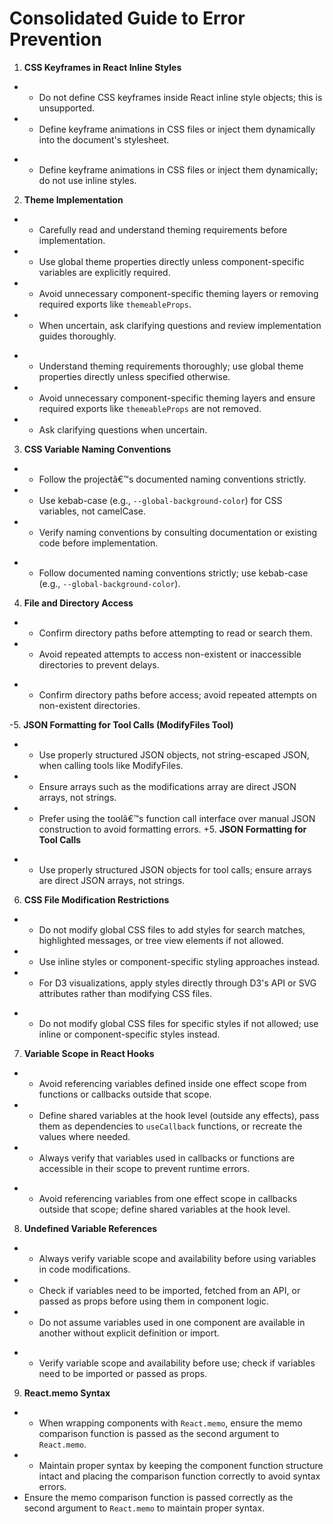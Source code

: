  # Consolidated Guide to Error Prevention
 
 1. **CSS Keyframes in React Inline Styles**  
-   - Do not define CSS keyframes inside React inline style objects; this is unsupported.  
-   - Define keyframe animations in CSS files or inject them dynamically into the document's stylesheet.
+   - Define keyframe animations in CSS files or inject them dynamically; do not use inline styles.
 
 2. **Theme Implementation**  
-   - Carefully read and understand theming requirements before implementation.  
-   - Use global theme properties directly unless component-specific variables are explicitly required.  
-   - Avoid unnecessary component-specific theming layers or removing required exports like `themeableProps`.  
-   - When uncertain, ask clarifying questions and review implementation guides thoroughly.
+   - Understand theming requirements thoroughly; use global theme properties directly unless specified otherwise.  
+   - Avoid unnecessary component-specific theming layers and ensure required exports like `themeableProps` are not removed.  
+   - Ask clarifying questions when uncertain.
 
 3. **CSS Variable Naming Conventions**  
-   - Follow the projectâ€™s documented naming conventions strictly.  
-   - Use kebab-case (e.g., `--global-background-color`) for CSS variables, not camelCase.  
-   - Verify naming conventions by consulting documentation or existing code before implementation.
+   - Follow documented naming conventions strictly; use kebab-case (e.g., `--global-background-color`).
 
 4. **File and Directory Access**  
-   - Confirm directory paths before attempting to read or search them.  
-   - Avoid repeated attempts to access non-existent or inaccessible directories to prevent delays.
+   - Confirm directory paths before access; avoid repeated attempts on non-existent directories.
 
-5. **JSON Formatting for Tool Calls (ModifyFiles Tool)**  
-   - Use properly structured JSON objects, not string-escaped JSON, when calling tools like ModifyFiles.  
-   - Ensure arrays such as the modifications array are direct JSON arrays, not strings.  
-   - Prefer using the toolâ€™s function call interface over manual JSON construction to avoid formatting errors.
+5. **JSON Formatting for Tool Calls**  
+   - Use properly structured JSON objects for tool calls; ensure arrays are direct JSON arrays, not strings.
 
 6. **CSS File Modification Restrictions**  
-   - Do not modify global CSS files to add styles for search matches, highlighted messages, or tree view elements if not allowed.  
-   - Use inline styles or component-specific styling approaches instead.  
-   - For D3 visualizations, apply styles directly through D3's API or SVG attributes rather than modifying CSS files.
+   - Do not modify global CSS files for specific styles if not allowed; use inline or component-specific styles instead.
 
 7. **Variable Scope in React Hooks**  
-   - Avoid referencing variables defined inside one effect scope from functions or callbacks outside that scope.  
-   - Define shared variables at the hook level (outside any effects), pass them as dependencies to `useCallback` functions, or recreate the values where needed.  
-   - Always verify that variables used in callbacks or functions are accessible in their scope to prevent runtime errors.
+   - Avoid referencing variables from one effect scope in callbacks outside that scope; define shared variables at the hook level.
 
 8. **Undefined Variable References**  
-   - Always verify variable scope and availability before using variables in code modifications.  
-   - Check if variables need to be imported, fetched from an API, or passed as props before using them in component logic.  
-   - Do not assume variables used in one component are available in another without explicit definition or import.
+   - Verify variable scope and availability before use; check if variables need to be imported or passed as props.
 
 9. **React.memo Syntax**  
-   - When wrapping components with `React.memo`, ensure the memo comparison function is passed as the second argument to `React.memo`.  
-   - Maintain proper syntax by keeping the component function structure intact and placing the comparison function correctly to avoid syntax errors.
   - Ensure the memo comparison function is passed correctly as the second argument to `React.memo` to maintain proper syntax.